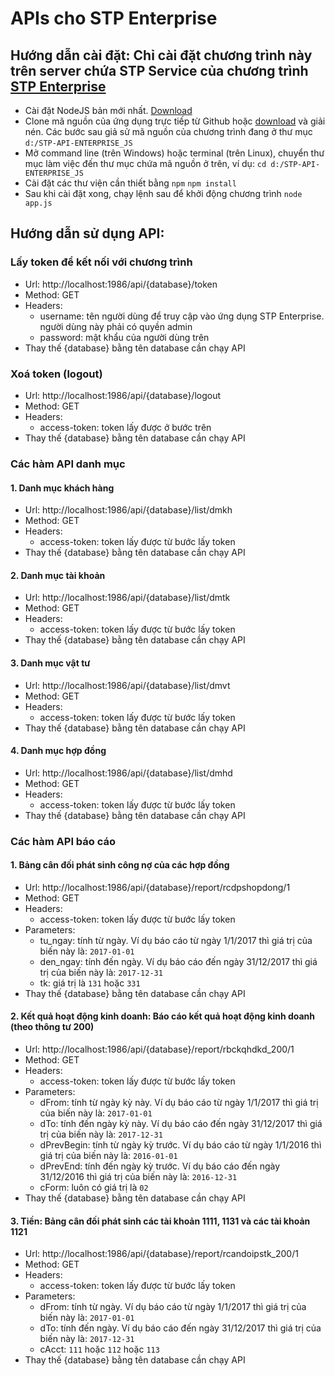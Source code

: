 # APIs cho STP Enterprise
## Hướng dẫn cài đặt: Chỉ cài đặt chương trình này trên server chứa STP Service của chương trình [STP Enterprise](https://ungdungquanly.vn/downloads/STP_ENTERPRISE_FULL_2017.exe)
  * Cài đặt NodeJS bản mới nhất. [Download](https://nodejs.org)
  * Clone mã nguồn của ứng dụng trực tiếp từ Github hoặc [download](https://github.com/pvtruong/stp-api-enterprise-js/archive/master.zip) và giải nén. Các bước sau giả sử mã nguồn của chương trình đang ở thư mục `d:/STP-API-ENTERPRISE_JS`
  * Mở command line (trên Windows) hoặc terminal (trên Linux), chuyển thư mục làm việc đến thư mục chứa mã nguồn ở trên, ví dụ:
  `cd d:/STP-API-ENTERPRISE_JS`
  * Cài đặt các thư viện cần thiết bằng `npm`
  `npm install`
  * Sau khi cài đặt xong, chạy lệnh sau để khởi động chương trình
  `node app.js`
## Hướng dẫn sử dụng API:
### Lấy token để kết nối với chương trình
  * Url: http://localhost:1986/api/{database}/token
  * Method: GET
  * Headers:
    * username: tên người dùng để truy cập vào ứng dụng STP Enterprise. người dùng này phải có quyền admin
    * password: mật khẩu của người dùng trên
  * Thay thế {database} bằng tên database cần chạy API
### Xoá token (logout)
  * Url: http://localhost:1986/api/{database}/logout
  * Method: GET
  * Headers:
    * access-token: token lấy được ở bước trên
  * Thay thế {database} bằng tên database cần chạy API
### Các hàm API danh mục
#### 1. Danh mục khách hàng
  * Url: http://localhost:1986/api/{database}/list/dmkh
  * Method: GET
  * Headers:
    * access-token: token lấy được từ bước lấy token
  * Thay thế {database} bằng tên database cần chạy API
#### 2. Danh mục tài khoản
  * Url: http://localhost:1986/api/{database}/list/dmtk
  * Method: GET
  * Headers:
    * access-token: token lấy được từ bước lấy token
  * Thay thế {database} bằng tên database cần chạy API
#### 3. Danh mục vật tư
  * Url: http://localhost:1986/api/{database}/list/dmvt
  * Method: GET
  * Headers:
    * access-token: token lấy được từ bước lấy token
  * Thay thế {database} bằng tên database cần chạy API
#### 4. Danh mục hợp đồng
  * Url: http://localhost:1986/api/{database}/list/dmhd
  * Method: GET
  * Headers:
    * access-token: token lấy được từ bước lấy token
  * Thay thế {database} bằng tên database cần chạy API
### Các hàm API báo cáo
#### 1. Bảng cân đối phát sinh công nợ của các hợp đồng
  * Url: http://localhost:1986/api/{database}/report/rcdpshopdong/1
  * Method: GET
  * Headers:
    * access-token: token lấy được từ bước lấy token
  * Parameters:
    * tu_ngay: tính từ ngày. Ví dụ báo cáo từ ngày 1/1/2017 thì giá trị của biến này là: `2017-01-01`
    * den_ngay: tính đến ngày. Ví dụ  báo cáo đến ngày 31/12/2017 thì giá trị của biến này là: `2017-12-31`
    * tk: giá trị là `131` hoặc `331`
  * Thay thế {database} bằng tên database cần chạy API
		
#### 2. Kết quả hoạt động kinh doanh: Báo cáo kết quả hoạt động kinh doanh (theo thông tư 200)
  * Url: http://localhost:1986/api/{database}/report/rbckqhdkd_200/1
  * Method: GET
  * Headers:
    * access-token: token lấy được từ bước lấy token
  * Parameters:
    * dFrom: tính từ ngày kỳ này. Ví dụ  báo cáo từ ngày 1/1/2017 thì giá trị của biến này là: `2017-01-01`
    * dTo: tính đến ngày kỳ này. Ví dụ  báo cáo đến ngày 31/12/2017 thì giá trị của biến này là: `2017-12-31`
    * dPrevBegin: tính từ ngày kỳ trước. Ví dụ  báo cáo từ ngày 1/1/2016 thì giá trị của biến này là: `2016-01-01`
    * dPrevEnd: tính đến ngày kỳ trước. Ví dụ  báo cáo đến ngày 31/12/2016 thì giá trị của biến này là: `2016-12-31`
    * cForm: luôn có giá trị là `02`
  * Thay thế {database} bằng tên database cần chạy API
        

#### 3. Tiền: Bảng cân đối phát sinh các tài khoản 1111, 1131 và các tài khoản 1121
  * Url: http://localhost:1986/api/{database}/report/rcandoipstk_200/1
  * Method: GET
  * Headers:
    * access-token: token lấy được từ bước lấy token
  * Parameters:
    * dFrom: tính từ ngày. Ví dụ  báo cáo từ ngày 1/1/2017 thì giá trị của biến này là: `2017-01-01`
    * dTo: tính đến ngày. Ví dụ  báo cáo đến ngày 31/12/2017 thì giá trị của biến này là: `2017-12-31`
    * cAcct: `111` hoặc `112` hoặc `113`
  * Thay thế {database} bằng tên database cần chạy API
        
 
